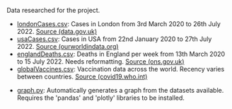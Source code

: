 Data researched for the project.

- [londonCases.csv](https://github.com/midoublelo/stem-project/blob/main/data/londonCases.csv): Cases in London from 3rd March 2020 to 26th July 2022. [Source (data.gov.uk)](https://coronavirus.data.gov.uk/details/cases?areaType=region&areaName=London)
- [usaCases.csv](https://github.com/midoublelo/stem-project/blob/main/data/usaCases.csv): Cases in USA from 22nd January 2020 to 27th July 2022. [Source (ourworldindata.org)](https://ourworldindata.org/covid-cases)
- [englandDeaths.csv](https://github.com/midoublelo/stem-project/blob/main/data/englandDeaths.csv): Deaths in England per week from 13th March 2020 to 15 July 2022. Needs reformatting. [Source (ons.gov.uk)](https://www.ons.gov.uk/peoplepopulationandcommunity/healthandsocialcare/conditionsanddiseases/articles/coronaviruscovid19latestinsights/deaths)
- [globalVaccines.csv](https://github.com/midoublelo/stem-project/blob/main/data/globalVaccines.csv): Vaccination data across the world. Recency varies between countries. [Source (covid19.who.int)](https://covid19.who.int/data)
<!--split lists-->
- [graph.py](https://github.com/midoublelo/stem-project/blob/main/data/graph.py): Automatically generates a graph from the datasets available. Requires the 'pandas' and 'plotly' libraries to be installed.
